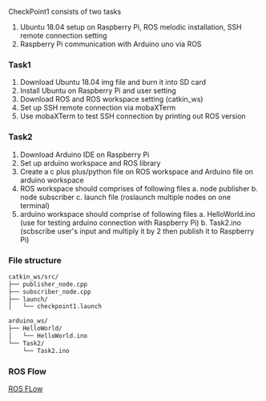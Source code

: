 CheckPoint1 consists of two tasks
1. Ubuntu 18.04 setup on Raspberry Pi, ROS melodic installation, SSH remote connection setting
2. Raspberry Pi communication with Arduino uno via ROS

### Task1
1. Download Ubuntu 18.04 img file and burn it into SD card
2. Install Ubuntu on Raspberry Pi and user setting
3. Download ROS and ROS workspace setting (catkin_ws)
4. Set up SSH remote connection via mobaXTerm
5. Use mobaXTerm to test SSH connection by printing out ROS version

### Task2
1. Download Arduino IDE on Raspberry Pi
2. Set up arduino workspace and ROS library
3. Create a c plus plus/python file on ROS workspace and Arduino file on arduino workspace
4. ROS workspace should comprises of following files
   a. node publisher
   b. node subscriber
   c. launch file (roslaunch multiple nodes on one terminal)
5. arduino workspace should comprise of following files
   a. HelloWorld.ino (use for testing arduino connection with Raspberry Pi)
   b. Task2.ino (scbscribe user's input and multiply it by 2 then publish it to Raspberry Pi)

### File structure

```bash
catkin_ws/src/
├── publisher_node.cpp
├── subscriber_node.cpp
├── launch/
│   └── checkpoint1.launch

arduino_ws/
├── HelloWorld/
│   └── HelloWorld.ino
└── Task2/
    └── Task2.ino
```

### ROS Flow 
[ROS FLow](ROS_flow.jpg)

